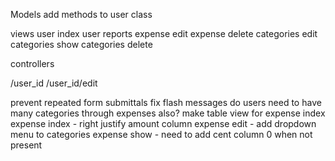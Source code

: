 Models
  add methods to user class

views
  user index
  user reports
  expense edit
  expense delete
  categories edit
  categories show
  categories delete

controllers

  /user_id
  /user_id/edit

prevent repeated form submittals
fix flash messages
do users need to have many categories through expenses also?
make table view for expense index
expense index - right justify amount column
expense edit - add dropdown menu to categories
expense show - need to add cent column 0 when not present
